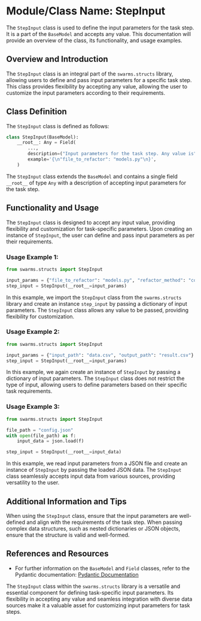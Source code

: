 # Module/Class Name: StepInput

The `StepInput` class is used to define the input parameters for the task step. It is a part of the `BaseModel` and accepts any value. This documentation will provide an overview of the class, its functionality, and usage examples.

## Overview and Introduction
The `StepInput` class is an integral part of the `swarms.structs` library, allowing users to define and pass input parameters for a specific task step. This class provides flexibility by accepting any value, allowing the user to customize the input parameters according to their requirements.

## Class Definition
The `StepInput` class is defined as follows:

```python
class StepInput(BaseModel):
    __root__: Any = Field(
        ...,
        description=("Input parameters for the task step. Any value is" " allowed."),
        example='{\n"file_to_refactor": "models.py"\n}',
    )
```

The `StepInput` class extends the `BaseModel` and contains a single field `__root__` of type `Any` with a description of accepting input parameters for the task step.

## Functionality and Usage
The `StepInput` class is designed to accept any input value, providing flexibility and customization for task-specific parameters. Upon creating an instance of `StepInput`, the user can define and pass input parameters as per their requirements.

### Usage Example 1:
```python
from swarms.structs import StepInput

input_params = {"file_to_refactor": "models.py", "refactor_method": "code"}
step_input = StepInput(__root__=input_params)
```

In this example, we import the `StepInput` class from the `swarms.structs` library and create an instance `step_input` by passing a dictionary of input parameters. The `StepInput` class allows any value to be passed, providing flexibility for customization.

### Usage Example 2:
```python
from swarms.structs import StepInput

input_params = {"input_path": "data.csv", "output_path": "result.csv"}
step_input = StepInput(__root__=input_params)
```

In this example, we again create an instance of `StepInput` by passing a dictionary of input parameters. The `StepInput` class does not restrict the type of input, allowing users to define parameters based on their specific task requirements.

### Usage Example 3:
```python
from swarms.structs import StepInput

file_path = "config.json"
with open(file_path) as f:
    input_data = json.load(f)

step_input = StepInput(__root__=input_data)
```

In this example, we read input parameters from a JSON file and create an instance of `StepInput` by passing the loaded JSON data. The `StepInput` class seamlessly accepts input data from various sources, providing versatility to the user.

## Additional Information and Tips
When using the `StepInput` class, ensure that the input parameters are well-defined and align with the requirements of the task step. When passing complex data structures, such as nested dictionaries or JSON objects, ensure that the structure is valid and well-formed.

## References and Resources
- For further information on the `BaseModel` and `Field` classes, refer to the Pydantic documentation: [Pydantic Documentation](https://pydantic-docs.helpmanual.io/)

The `StepInput` class within the `swarms.structs` library is a versatile and essential component for defining task-specific input parameters. Its flexibility in accepting any value and seamless integration with diverse data sources make it a valuable asset for customizing input parameters for task steps.

